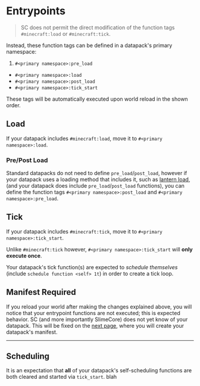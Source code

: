 # Entrypoints

> SC does not permit the direct modification of the function tags `#minecraft:load` or `#minecraft:tick`.

Instead, these function tags can be defined in a datapack's primary namespace:

1. `#<primary namespace>:pre_load`
* `#<primary namespace>:load`
* `#<primary namespace>:post_load`
* `#<primary namespace>:tick_start`

These tags will be automatically executed upon world reload in the shown order.

## Load

If your datapack includes `#minecraft:load`, move it to `#<primary namespace>:load`.

### Pre/Post Load
Standard datapacks do not need to define `pre_load`/`post_load`, however if your datapack uses a loading method that includes it, such as [lantern load](TODO), (and your datapack does include `pre_load`/`post_load` functions), you can define the function tags `#<primary namespace>:post_load` and `#<primary namespace>:pre_load`.

## Tick

If your datapack includes `#minecraft:tick`, move it to `#<primary namespace>:tick_start`.

Unlike `#minecraft:tick` however, `#<primary namespace>:tick_start` will **only execute once**.

Your datapack's tick function(s) are expected to *schedule themselves* (include `schedule function <self> 1t`) in order to create a tick loop.

## Manifest Required
If you reload your world after making the changes explained above, you will notice that your entrypoint functions are not executed; this is expected behavior. SC (and more importantly SlimeCore) does not yet know of your datapack. This will be fixed on the [next page](./manifest.md), where you will create your datapack's manifest.

---

## Scheduling
It is an expectation that **all** of your datapack's self-scheduling functions are both cleared and started via `tick_start`. blah